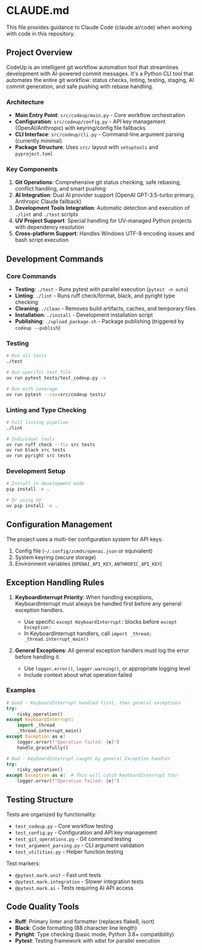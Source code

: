 # CLAUDE.md

This file provides guidance to Claude Code (claude.ai/code) when working with code in this repository.

## Project Overview

CodeUp is an intelligent git workflow automation tool that streamlines development with AI-powered commit messages. It's a Python CLI tool that automates the entire git workflow: status checks, linting, testing, staging, AI commit generation, and safe pushing with rebase handling.

### Architecture

- **Main Entry Point**: `src/codeup/main.py` - Core workflow orchestration
- **Configuration**: `src/codeup/config.py` - API key management (OpenAI/Anthropic) with keyring/config file fallbacks
- **CLI Interface**: `src/codeup/cli.py` - Command-line argument parsing (currently minimal)
- **Package Structure**: Uses `src/` layout with `setuptools` and `pyproject.toml`

### Key Components

1. **Git Operations**: Comprehensive git status checking, safe rebasing, conflict handling, and smart pushing
2. **AI Integration**: Dual AI provider support (OpenAI GPT-3.5-turbo primary, Anthropic Claude fallback)
3. **Development Tools Integration**: Automatic detection and execution of `./lint` and `./test` scripts
4. **UV Project Support**: Special handling for UV-managed Python projects with dependency resolution
5. **Cross-platform Support**: Handles Windows UTF-8 encoding issues and bash script execution

## Development Commands

### Core Commands
- **Testing**: `./test` - Runs pytest with parallel execution (`pytest -n auto`)
- **Linting**: `./lint` - Runs ruff check/format, black, and pyright type checking
- **Cleaning**: `./clean` - Removes build artifacts, caches, and temporary files
- **Installation**: `./install` - Development installation script
- **Publishing**: `./upload_package.sh` - Package publishing (triggered by `codeup --publish`)

### Testing
```bash
# Run all tests
./test

# Run specific test file
uv run pytest tests/test_codeup.py -v

# Run with coverage
uv run pytest --cov=src/codeup tests/
```

### Linting and Type Checking
```bash
# Full linting pipeline
./lint

# Individual tools
uv run ruff check --fix src tests
uv run black src tests
uv run pyright src tests
```

### Development Setup
```bash
# Install in development mode
pip install -e .

# Or using UV
uv pip install -e .
```

## Configuration Management

The project uses a multi-tier configuration system for API keys:
1. Config file (`~/.config/zcmds/openai.json` or equivalent)
2. System keyring (secure storage)
3. Environment variables (`OPENAI_API_KEY`, `ANTHROPIC_API_KEY`)

## Exception Handling Rules

1. **KeyboardInterrupt Priority**: When handling exceptions, KeyboardInterrupt must always be handled first before any general exception handlers.
   - Use specific `except KeyboardInterrupt:` blocks before `except Exception:`
   - In KeyboardInterrupt handlers, call `import _thread; _thread.interrupt_main()`

2. **General Exceptions**: All general exception handlers must log the error before handling it.
   - Use `logger.error()`, `logger.warning()`, or appropriate logging level
   - Include context about what operation failed

### Examples

```python
# Good - KeyboardInterrupt handled first, then general exceptions
try:
    risky_operation()
except KeyboardInterrupt:
    import _thread
    _thread.interrupt_main()
except Exception as e:
    logger.error(f"Operation failed: {e}")
    handle_gracefully()

# Bad - KeyboardInterrupt caught by general Exception handler
try:
    risky_operation()
except Exception as e:  # This will catch KeyboardInterrupt too!
    logger.error(f"Operation failed: {e}")
```

## Testing Structure

Tests are organized by functionality:
- `test_codeup.py` - Core workflow testing
- `test_config.py` - Configuration and API key management
- `test_git_operations.py` - Git command testing
- `test_argument_parsing.py` - CLI argument validation
- `test_utilities.py` - Helper function testing

Test markers:
- `@pytest.mark.unit` - Fast unit tests
- `@pytest.mark.integration` - Slower integration tests
- `@pytest.mark.ai` - Tests requiring AI API access

## Code Quality Tools

- **Ruff**: Primary linter and formatter (replaces flake8, isort)
- **Black**: Code formatting (88 character line length)
- **Pyright**: Type checking (basic mode, Python 3.8+ compatibility)
- **Pytest**: Testing framework with xdist for parallel execution